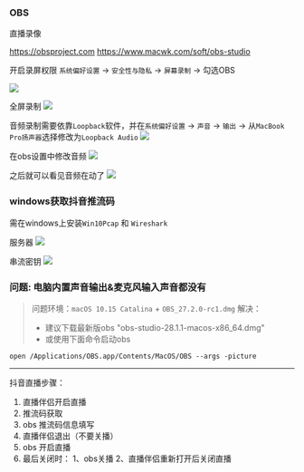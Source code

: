### OBS

直播录像

https://obsproject.com
https://www.macwk.com/soft/obs-studio

开启录屏权限
`系统偏好设置` -> `安全性与隐私` -> `屏幕录制` -> 勾选OBS

![](images/mac-obs-screen-permission.png)

全屏录制
![](images/mac-obs-screen.png)

音频录制需要依靠`Loopback`软件，并在`系统偏好设置` -> `声音` -> `输出` -> 从`MacBook Pro扬声器`选择修改为`Loopback Audio`
![](images/mac-voice-loopback.png)

在obs设置中修改音频
![](images/obs-voice.png)

之后就可以看见音频在动了
![](images/obs-interface.png)

### windows获取抖音推流码

需在windows上安装`Win10Pcap` 和 `Wireshark`

服务器
![](images/rtmpt-01.png)

串流密钥
![](images/rtmpt-02.png)

### 问题: 电脑内置声音输出&麦克风输入声音都没有

> 问题环境：`macOS 10.15 Catalina` +  `OBS_27.2.0-rc1.dmg`
> 解决：
>   - 建议下载最新版obs  "obs-studio-28.1.1-macos-x86_64.dmg"
>   - 或使用下面命令启动obs

```shell
open /Applications/OBS.app/Contents/MacOS/OBS --args -picture
```

--- 

抖音直播步骤：

1. 直播伴侣开启直播
2. 推流码获取
3. obs 推流码信息填写
4. 直播伴侣退出（不要关播）
5. obs 开启直播
6. 最后关闭时： 1、obs关播 2、直播伴侣重新打开后关闭直播
